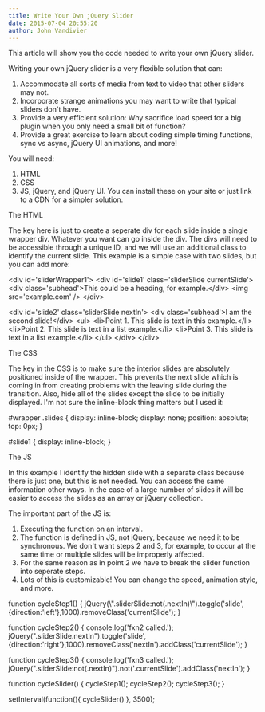 ```yaml
---
title: Write Your Own jQuery Slider
date: 2015-07-04 20:55:20
author: John Vandivier
---
```




This article will show you the code needed to write your own jQuery slider.

Writing your own jQuery slider is a very flexible solution that can:
<ol>
	<li>Accommodate all sorts of media from text to video that other sliders may not.</li>
	<li>Incorporate strange animations you may want to write that typical sliders don't have.</li>
	<li>Provide a very efficient solution: Why sacrifice load speed for a big plugin when you only need a small bit of function?</li>
	<li>Provide a great exercise to learn about coding simple timing functions, sync vs async, jQuery UI animations, and more!</li>
</ol>
You will need:
<ol>
	<li>HTML</li>
	<li>CSS</li>
	<li>JS, jQuery, and jQuery UI. You can install these on your site or just link to a CDN for a simpler solution.</li>
</ol>
<p style=\"text-align: center;\">The HTML</p>
<p style=\"text-align: left;\">The key here is just to create a seperate div for each slide inside a single wrapper div. Whatever you want can go inside the div. The divs will need to be accessible through a unique ID, and we will use an additional class to identify the current slide. This example is a simple case with two slides, but you can add more:</p>
<p style=\"text-align: left;\">&lt;div id='sliderWrapper1'&gt;
&lt;div id='slide1' class='sliderSlide currentSlide'&gt;
&lt;div class='subhead'&gt;This could be a heading, for example.&lt;/div&gt;
&lt;img src='example.com' /&gt;
&lt;/div&gt;

&lt;div id='slide2' class='sliderSlide nextIn'&gt;
&lt;div class='subhead'&gt;I am the second slide!&lt;/div&gt;
&lt;ul&gt;
&lt;li&gt;Point 1. This slide is text in this example.&lt;/li&gt;
&lt;li&gt;Point 2. This slide is text in a list example.&lt;/li&gt;
&lt;li&gt;Point 3. This slide is text in a list example.&lt;/li&gt;
&lt;/ul&gt;
&lt;/div&gt;
&lt;/div&gt;</p>
<p style=\"text-align: center;\">The CSS</p>
<p style=\"text-align: left;\">The key in the CSS is to make sure the interior slides are absolutely positioned inside of the wrapper. This prevents the next slide which is coming in from creating problems with the leaving slide during the transition. Also, hide all of the slides except the slide to be initially displayed. I'm not sure the inline-block thing matters but I used it:

#wrapper .slides {
display: inline-block;
display: none;
position: absolute;
top: 0px;
}

#slide1 {
display: inline-block;
}</p>
<p style=\"text-align: center;\">The JS</p>
<p style=\"text-align: left;\">In this example I identify the hidden slide with a separate class because there is just one, but this is not needed. You can access the same information other ways. In the case of a large number of slides it will be easier to access the slides as an array or jQuery collection.</p>
<p style=\"text-align: left;\">The important part of the JS is:</p>

<ol>
	<li style=\"text-align: left;\">Executing the function on an interval.</li>
	<li style=\"text-align: left;\">The function is defined in JS, not jQuery, because we need it to be synchronous. We don't want steps 2 and 3, for example, to occur at the same time or multiple slides will be improperly affected.</li>
	<li style=\"text-align: left;\">For the same reason as in point 2 we have to break the slider function into seperate steps.</li>
	<li style=\"text-align: left;\">Lots of this is customizable! You can change the speed, animation style, and more.</li>
</ol>
function cycleStep1() {
jQuery(\".sliderSlide:not(.nextIn)\").toggle('slide',{direction:'left'},1000).removeClass('currentSlide');
}

function cycleStep2() {
console.log('fxn2 called.');
jQuery(\".sliderSlide.nextIn\").toggle('slide',{direction:'right'},1000).removeClass('nextIn').addClass('currentSlide');
}

function cycleStep3() {
console.log('fxn3 called.');
jQuery(\".sliderSlide:not(.nextIn)\").not('.currentSlide').addClass('nextIn');
}

function cycleSlider() {
cycleStep1();
cycleStep2();
cycleStep3();
}

setInterval(function(){ cycleSlider() }, 3500);